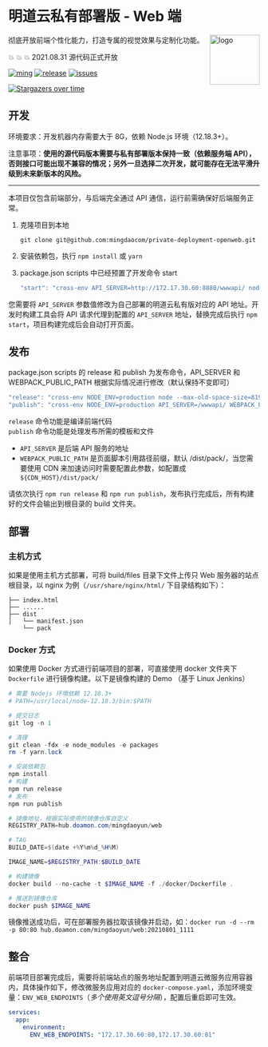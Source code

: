 # 明道云私有部署版 - Web 端

<img src="https://user-images.githubusercontent.com/7261408/82203093-67ae1600-9935-11ea-8cd9-89b61b47b38f.png" alt="logo" height="100px" align="right" />

彻底开放前端个性化能力，打造专属的视觉效果与定制化功能。

:boom: :boom: :boom: 2021.08.31 源代码正式开放

[![ming](https://img.shields.io/badge/I%20%E2%9D%A4%20MY%20TEAM-%E6%98%8E-blue)](https://www.mingdao.com) [![release](https://img.shields.io/github/v/release/mingdaocom/private-deployment-openweb.svg)](https://github.com/mingdaocom/private-deployment-openweb/releases) [![issues](https://img.shields.io/github/issues/mingdaocom/private-deployment-openweb)](https://github.com/mingdaocom/private-deployment-openweb/issues) 

[![Stargazers over time](https://starchart.cc/mingdaocom/private-deployment-openweb.svg)](https://starchart.cc/mingdaocom/private-deployment-openweb)

## 开发

环境要求：开发机器内存需要大于 8G，依赖 Node.js 环境（12.18.3+）。

注意事项：**使用的源代码版本需要与私有部署版本保持一致（依赖服务端 API），否则接口可能出现不兼容的情况；另外一旦选择二次开发，就可能存在无法平滑升级到未来新版本的风险。**

---

本项目仅包含前端部分，与后端完全通过 API 通信，运行前需确保好后端服务正常。

1. 克隆项目到本地  
   ```
   git clone git@github.com:mingdaocom/private-deployment-openweb.git
   ```

1. 安装依赖包，执行 `npm install` 或 `yarn`

1. package.json scripts 中已经预置了开发命令 start

   ```javascript
   "start": "cross-env API_SERVER=http://172.17.30.60:8880/wwwapi/ node --max-old-space-size=8192 ./node_modules/gulp/bin/gulp.js dev:main"
   ```

您需要将 `API_SERVER` 参数值修改为自己部署的明道云私有版对应的 API 地址。开发时构建工具会将 API 请求代理到配置的 `API_SERVER` 地址，替换完成后执行 `npm start`，项目构建完成后会自动打开页面。

## 发布

package.json scripts 的 release 和 publish 为发布命令，API_SERVER 和 WEBPACK_PUBLIC_PATH 根据实际情况进行修改（默认保持不变即可）

```javascript
"release": "cross-env NODE_ENV=production node --max-old-space-size=8192 ./node_modules/gulp/bin/gulp.js release",
"publish": "cross-env NODE_ENV=production API_SERVER=/wwwapi/ WEBPACK_PUBLIC_PATH=/dist/pack/ node --max-old-space-size=8192 ./node_modules/gulp/bin/gulp.js publish"
```

`release` 命令功能是编译前端代码  
`publish` 命令功能是处理发布所需的模板和文件
- `API_SERVER` 是后端 API 服务的地址
- `WEBPACK_PUBLIC_PATH` 是页面脚本引用路径前缀，默认 /dist/pack/，当您需要使用 CDN 来加速访问时需要配置此参数，如配置成 `${CDN_HOST}/dist/pack/`

请依次执行 `npm run release` 和 `npm run publish`，发布执行完成后，所有构建好的文件会输出到根目录的 build 文件夹。


## 部署

### 主机方式

如果是使用主机方式部署，可将 build/files 目录下文件上传只 Web 服务器的站点根目录，以 nginx 为例（`/usr/share/nginx/html/` 下目录结构如下）：

```
├── index.html
├── ......
├── dist
│   └── manifest.json
    └── pack
```

### Docker 方式

如果使用 Docker 方式进行前端项目的部署，可直接使用 docker 文件夹下 `Dockerfile` 进行镜像构建。以下是镜像构建的 Demo （基于 Linux Jenkins）

```powershell
# 需要 Nodejs 环境依赖 12.18.3+
# PATH=/usr/local/node-12.18.3/bin:$PATH   

# 提交日志
git log -n 1

# 清理
git clean -fdx -e node_modules -e packages
rm -f yarn.lock

# 安装依赖包
npm install
# 构建
npm run release
# 发布
npm run publish

# 镜像地址，根据实际使用的镜像仓库自定义
REGISTRY_PATH=hub.doamon.com/mingdaoyun/web

# TAG
BUILD_DATE=$(date +%Y%m%d_%H%M)

IMAGE_NAME=$REGISTRY_PATH:$BUILD_DATE

# 构建镜像
docker build --no-cache -t $IMAGE_NAME -f ./docker/Dockerfile .

# 推送到镜像仓库
docker push $IMAGE_NAME
```

镜像推送成功后，可在部署服务器拉取该镜像并启动，如：`docker run -d --rm -p 80:80 hub.doamon.com/mingdaoyun/web:20210801_1111`

## 整合

前端项目部署完成后，需要将前端站点的服务地址配置到明道云微服务应用容器内，具体操作如下，修改微服务应用对应的 `docker-compose.yaml`，添加环境变量：`ENV_WEB_ENDPOINTS`（*多个使用英文逗号分隔*），配置后重启即可生效。

```yaml
services:
  app:
    environment:
      ENV_WEB_ENDPOINTS: "172.17.30.60:80,172.17.30.60:81"
```
